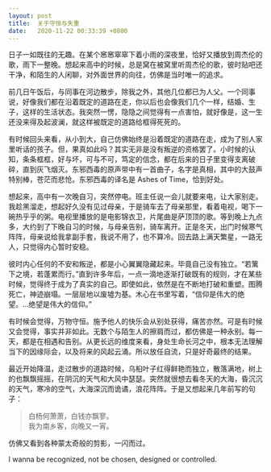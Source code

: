 ```yaml
---
layout: post
title:  关于守恒与失重
date:   2020-11-22 00:33:39 +0800
---
```


日子一如既往的无趣。在某个窸窸窣窣下着小雨的深夜里，恰好又播放到周杰伦的歌，雨下一整晚。想起来高中的时候，总是窝在被窝里听周杰伦的歌，彼时贴吧还干净，和陌生的人闲聊，对外面世界的向往，仿佛是当时唯一的追求。

前几日午饭后，与同事在河边散步，除我之外，其他几位都已为人父。一个同事说，好像我们都在沿着既定的道路在走，你以后也会像我们几个一样，结婚、生子，这样的生活状态。我突然一愣，隐隐之间觉得有一点害怕，就好像是，这一生还没来得及起波澜，就这样被既定的道路给框得死死的。

有时候回头来看，从小到大，自己仿佛始终是沿着既定的道路在走，成为了别人家里听话的孩子。但，果真如此吗？其实无非是没有叛逆的资格罢了。小时候的认知，条条框框，好与坏，可与不可，笃定的信念，都在后来的日子里变得支离破碎，直到灰飞烟灭。东邪西毒的原声带中有一首曲子，名字是真相，其中的大鼓声特别棒，苍茫而悲怆。东邪西毒的译名是 Ashes of Time，恰到好处。

想起来，高中有一次晚自习，突然停电。班主任说一会儿就要来电，让大家别走。我趁黑溜走，想起好久没有见过母亲，于是骑车去了母亲那里，看着电视，喝下一碗热乎乎的粥。电视里播放的是电影锦衣卫，片尾曲是萨顶顶的歌。等到晚上九点多，大约到了下晚自习的时候，与母亲告别，骑车离开。正是冬天，出门时候寒气阵阵，母亲说给我拿副手套，我说不用了，也不算冷。回去路上满天繁星，一路无人，只觉得内心暂时安稳。

彼时内心任何的不安和叛逆，都是小心翼翼隐藏起来。毕竟自己没有独立。“若篱下之境，若蓬累而行。”直到许多年后，一点一滴地逐渐打破既有的规则，才在某些时候，觉得终于成为了真实的自己。即使如此，依然是在不断地打破和重塑。图腾死亡，神迹崩塌。一层层地以废墟为基。木心在书里写着，“信仰是伟大的绝望。…绝望是伟大的信仰。”

有时候会觉得，万物守恒。施予他人的快乐会从别处获得，痛苦亦然。可是有时候又会觉得，事实并非如此。无数个与陌生人的擦肩而过，都仿佛是一种永别。每一天，都是在相遇和告别。从更长远的维度来看，身处生命长河之中，根本无法理解当下的因缘际会，以及将来的风起云涌。所以放任自流，只是好奇最终的结果。

最近开始降温，走过散步的道路时候，乌桕叶子红得鲜艳而独立，散落满地，树上的也飘飘摇摇，在阴沉的天气和大风中瑟瑟。突然就很想去看冬天的大海，昏沉沉的天气，寒冷的空气，大海深沉而诡谲，浪花阵阵。于是又想起来几年前写的句子：

> 白杨何萧萧，白钱亦飘寥。<br>
> 我为南乡客，向晚又一宵。

仿佛又看到各种蒙太奇般的剪影，一闪而过。

I wanna be recognized, not be chosen, designed or controlled.